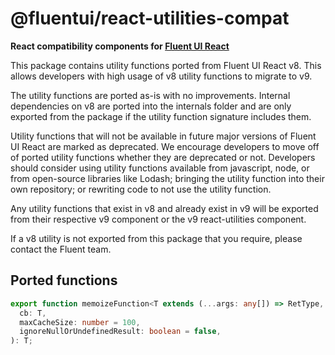 # @fluentui/react-utilities-compat

**React compatibility components for [Fluent UI React](https://react.fluentui.dev/)**

This package contains utility functions ported from Fluent UI React v8.
This allows developers with high usage of v8 utility functions to migrate to v9.

The utility functions are ported as-is with no improvements. Internal dependencies on v8 are ported into the internals folder and are only exported from the package if the utility function signature includes them.

Utility functions that will not be available in future major versions of Fluent UI React are marked as deprecated. We encourage developers to move off of ported utility functions whether they are deprecated or not. Developers should consider using utility functions available from javascript, node, or from open-source libraries like Lodash; bringing the utility function into their own repository; or rewriting code to not use the utility function.

Any utility functions that exist in v8 and already exist in v9 will be exported from their respective v9 component or the v9 react-utilities component.

If a v8 utility is not exported from this package that you require, please contact the Fluent team.

## Ported functions

```ts
export function memoizeFunction<T extends (...args: any[]) => RetType, RetType>(
  cb: T,
  maxCacheSize: number = 100,
  ignoreNullOrUndefinedResult: boolean = false,
): T;
```
